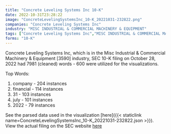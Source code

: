 ```yaml
---
title: "Concrete Leveling Systems Inc 10-K"
date: 2022-10-31T23:28:22
image: "ConcreteLevelingSystemsInc_10-K_20221031-232822.png"
companies: "Concrete Leveling Systems Inc"
industry: "MISC INDUSTRIAL & COMMERCIAL MACHINERY & EQUIPMENT"
tags: ["Concrete Leveling Systems Inc","MISC INDUSTRIAL & COMMERCIAL MACHINERY & EQUIPMENT","10-28-2022","10-K"]
forms: "10-K"
---
```

Concrete Leveling Systems Inc, which is in the Misc Industrial & Commercial Machinery & Equipment [3590] industry, SEC 10-K filing on October 28, 2022 had 7981 (cleaned) words - 600 were utilized for the visualizations.

Top Words:
1. company - 204 instances
2. financial - 114 instances
3. 31 - 103 instances
4. july - 101 instances
5. 2022 - 79 instances


See the parsed data used in the visualization [here]({{< staticlink name=ConcreteLevelingSystemsInc_10-K_20221031-232822.json >}}).  
View the actual filing on the SEC website [here](https://www.sec.gov/Archives/edgar/data/1414382/0001477932-22-008016.txt)